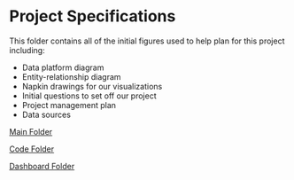 # Project Specifications

This folder contains all of the initial figures used to help plan for this project including:

  - Data platform diagram
  - Entity-relationship diagram
  - Napkin drawings for our visualizations
  - Initial questions to set off our project
  - Project management plan
  - Data sources

[Main Folder](https://github.com/stuckerdev10/capstone-project-gold-standard)

[Code Folder](https://github.com/stuckerdev10/capstone-project-gold-standard/tree/main/code)

[Dashboard Folder](https://github.com/stuckerdev10/capstone-project-gold-standard/tree/main/dashboard)
